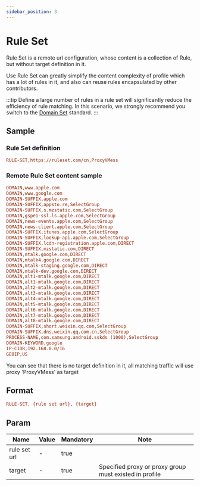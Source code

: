```yaml
---
sidebar_position: 3
---
```


# Rule Set

Rule Set is a remote url configuration, whose content is a collection of Rule, but without target definition in it.

Use Rule Set can greatly simplify the content complexity of profile which has a lot of rules in it, 
and also can reuse rules encapsulated by other contributors.

:::tip
Define a large number of rules in a rule set will significantly reduce the efficiency of rule matching.
In this scenario, we strongly recommend you switch to the [Domain Set](./domainset) standard.
:::

## Sample

### Rule Set definition

```ini
RULE-SET,https://ruleset.com/cn,ProxyVMess
```

### Remote Rule Set content sample

```ini
DOMAIN,www.apple.com
DOMAIN,www.google.com
DOMAIN-SUFFIX,apple.com
DOMAIN-SUFFIX,appsto.re,SelectGroup
DOMAIN-SUFFIX,s.mzstatic.com,SelectGroup
DOMAIN,gspe1-ssl.ls.apple.com,SelectGroup
DOMAIN,news-events.apple.com,SelectGroup
DOMAIN,news-client.apple.com,SelectGroup
DOMAIN-SUFFIX,itunes.apple.com,SelectGroup
DOMAIN-SUFFIX,lookup-api.apple.com,SelectGroup
DOMAIN-SUFFIX,lcdn-registration.apple.com,DIRECT
DOMAIN-SUFFIX,mzstatic.com,DIRECT
DOMAIN,mtalk.google.com,DIRECT
DOMAIN,mtalk4.google.com,DIRECT
DOMAIN,mtalk-staging.google.com,DIRECT
DOMAIN,mtalk-dev.google.com,DIRECT
DOMAIN,alt1-mtalk.google.com,DIRECT
DOMAIN,alt1-mtalk.google.com,DIRECT
DOMAIN,alt2-mtalk.google.com,DIRECT
DOMAIN,alt3-mtalk.google.com,DIRECT
DOMAIN,alt4-mtalk.google.com,DIRECT
DOMAIN,alt5-mtalk.google.com,DIRECT
DOMAIN,alt6-mtalk.google.com,DIRECT
DOMAIN,alt7-mtalk.google.com,DIRECT
DOMAIN,alt8-mtalk.google.com,DIRECT
DOMAIN-SUFFIX,short.weixin.qq.com,SelectGroup
DOMAIN-SUFFIX,dns.weixin.qq.com.cn,SelectGroup
PROCESS-NAME,com.samsung.android.sskds (1000),SelectGroup 
DOMAIN-KEYWORD,google
IP-CIDR,192.168.0.0/16
GEOIP,US
```

You can see that there is no target definition in it, all matching traffic will use proxy 'ProxyVMess' as target

## Format

```ini
RULE-SET, {rule set url}, {target}
```

## Param

| Name         | Value | Mandatory | Note                                                   |
|--------------|-------|-----------|--------------------------------------------------------|
| rule set url | -     | true      |                                                        |
| target       | -     | true      | Specified proxy or proxy group must existed in profile |
